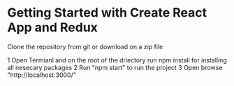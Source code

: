# Getting Started with Create React App and Redux

Clone the repository from git or download on a zip file

1 Open Termianl and on the root of the driectory run npm install for installing all nesecary packages 
2 Run "npm start" to run the project
3 Open browse "http://localhost:3000/"